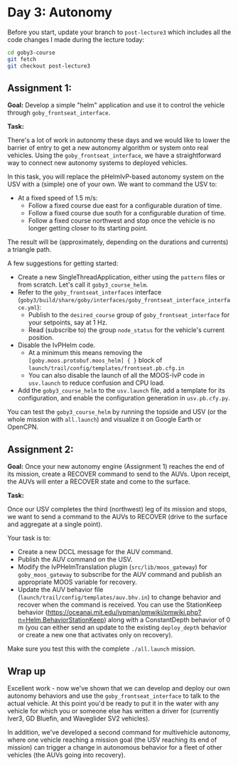 # Day 3: Autonomy

Before you start, update your branch to 
`post-lecture3` which includes all the code changes I made during the lecture today:

```bash
cd goby3-course
git fetch
git checkout post-lecture3
```

## Assignment 1: 
**Goal:**  Develop a simple "helm" application and use it to control the vehicle through `goby_frontseat_interface`.

**Task:**

There's a lot of work in autonomy these days and we would like to lower the barrier of entry to get a new autonomy algorithm or system onto real vehicles. Using the `goby_frontseat_interface`, we have a straightforward way to connect new autonomy systems to deployed vehicles.

In this task, you will replace the pHelmIvP-based autonomy system on the USV with a (simple) one of your own. We want to command the USV to:

- At a fixed speed of 1.5 m/s:
  - Follow a fixed course due east for a configurable duration of time.
  - Follow a fixed course due south for a configurable duration of time.
  - Follow a fixed course northwest and stop once the vehicle is no longer getting closer to its starting point.

The result will be (approximately, depending on the durations and currents) a triangle path.

A few suggestions for getting started:

- Create a new SingleThreadApplication, either using the `pattern` files or from scratch. Let's call it `goby3_course_helm`.
- Refer to the `goby_frontseat_interfaces` interface (`goby3/build/share/goby/interfaces/goby_frontseat_interface_interface.yml`):
  - Publish to the `desired_course` group of `goby_frontseat_interface` for your setpoints, say at 1 Hz.
  - Read (subscribe to) the group `node_status` for the vehicle's current position.
- Disable the IvPHelm code. 
  - At a minimum this means removing the `[goby.moos.protobuf.moos_helm] { }` block of `launch/trail/config/templates/frontseat.pb.cfg.in`
  - You can also disable the launch of all the MOOS-IvP code in `usv.launch` to reduce confusion and CPU load.
- Add the `goby3_course_helm` to the `usv.launch` file, add a template for its configuration, and enable the configuration generation in `usv.pb.cfy.py`.

You can test the `goby3_course_helm` by running the topside and USV (or the whole mission with `all.launch`) and visualize it on Google Earth or OpenCPN.

## Assignment 2: 

**Goal:** Once your new autonomy engine (Assignment 1) reaches the end of its mission, create a RECOVER command to send to the AUVs. Upon receipt, the AUVs will enter a RECOVER state and come to the surface.

**Task:**

Once our USV completes the third (northwest) leg of its mission and stops, we want to send a command to the AUVs to RECOVER (drive to the surface and aggregate at a single point). 

Your task is to:

- Create a new DCCL message for the AUV command.
- Publish the AUV command on the USV.
- Modify the IvPHelmTranslation plugin (`src/lib/moos_gateway`) for `goby_moos_gateway` to subscribe for the AUV command and publish an appropriate MOOS variable for recovery.
- Update the AUV behavior file (`launch/trail/config/templates/auv.bhv.in`) to change behavior and recover when the command is received. You can use the StationKeep behavior (<https://oceanai.mit.edu/ivpman/pmwiki/pmwiki.php?n=Helm.BehaviorStationKeep>) along with a ConstantDepth behavior of 0 m (you can either send an update to the existing `deploy_depth` behavior or create a new one that activates only on recovery).  

Make sure you test this with the complete `./all.launch` mission.

## Wrap up

Excellent work - now we've shown that we can develop and deploy our own autonomy behaviors and use the `goby_frontseat_interface` to talk to the actual vehicle. At this point you'd be ready to put it in the water with any vehicle for which you or someone else has written a driver for (currently Iver3, GD Bluefin, and Waveglider SV2 vehicles). 

In addition, we've developed a second command for multivehicle autonomy, where one vehicle reaching a mission goal (the USV reaching its end of mission) can trigger a change in autonomous behavior for a fleet of other vehicles (the AUVs going into recovery).